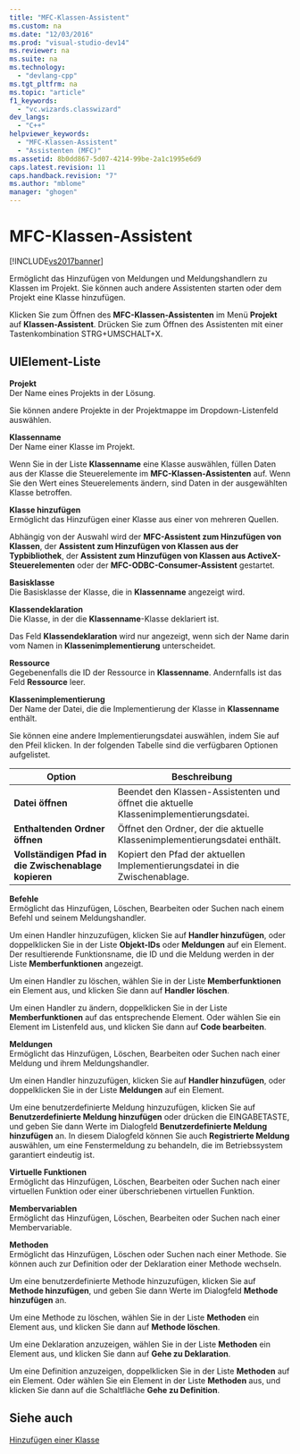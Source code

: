 ```yaml
---
title: "MFC-Klassen-Assistent"
ms.custom: na
ms.date: "12/03/2016"
ms.prod: "visual-studio-dev14"
ms.reviewer: na
ms.suite: na
ms.technology: 
  - "devlang-cpp"
ms.tgt_pltfrm: na
ms.topic: "article"
f1_keywords: 
  - "vc.wizards.classwizard"
dev_langs: 
  - "C++"
helpviewer_keywords: 
  - "MFC-Klassen-Assistent"
  - "Assistenten (MFC)"
ms.assetid: 8b0dd867-5d07-4214-99be-2a1c1995e6d9
caps.latest.revision: 11
caps.handback.revision: "7"
ms.author: "mblome"
manager: "ghogen"
---
```

# MFC-Klassen-Assistent
[!INCLUDE[vs2017banner](../../assembler/inline/includes/vs2017banner.md)]

Ermöglicht das Hinzufügen von Meldungen und Meldungshandlern zu Klassen im Projekt.  Sie können auch andere Assistenten starten oder dem Projekt eine Klasse hinzufügen.  
  
 Klicken Sie zum Öffnen des **MFC\-Klassen\-Assistenten** im Menü **Projekt** auf **Klassen\-Assistent**.  Drücken Sie zum Öffnen des Assistenten mit einer Tastenkombination STRG\+UMSCHALT\+X.  
  
## UIElement-Liste  
 **Projekt**  
 Der Name eines Projekts in der Lösung.  
  
 Sie können andere Projekte in der Projektmappe im Dropdown\-Listenfeld auswählen.  
  
 **Klassenname**  
 Der Name einer Klasse im Projekt.  
  
 Wenn Sie in der Liste **Klassenname** eine Klasse auswählen, füllen Daten aus der Klasse die Steuerelemente im **MFC\-Klassen\-Assistenten** auf.  Wenn Sie den Wert eines Steuerelements ändern, sind Daten in der ausgewählten Klasse betroffen.  
  
 **Klasse hinzufügen**  
 Ermöglicht das Hinzufügen einer Klasse aus einer von mehreren Quellen.  
  
 Abhängig von der Auswahl wird der **MFC\-Assistent zum Hinzufügen von Klassen**, der **Assistent zum Hinzufügen von Klassen aus der Typbibliothek**, der **Assistent zum Hinzufügen von Klassen aus ActiveX\-Steuerelementen** oder der **MFC\-ODBC\-Consumer\-Assistent** gestartet.  
  
 **Basisklasse**  
 Die Basisklasse der Klasse, die in **Klassenname** angezeigt wird.  
  
 **Klassendeklaration**  
 Die Klasse, in der die **Klassenname**\-Klasse deklariert ist.  
  
 Das Feld **Klassendeklaration** wird nur angezeigt, wenn sich der Name darin vom Namen in **Klassenimplementierung** unterscheidet.  
  
 **Ressource**  
 Gegebenenfalls die ID der Ressource in **Klassenname**.  Andernfalls ist das Feld **Ressource** leer.  
  
 **Klassenimplementierung**  
 Der Name der Datei, die die Implementierung der Klasse in **Klassenname** enthält.  
  
 Sie können eine andere Implementierungsdatei auswählen, indem Sie auf den Pfeil klicken.  In der folgenden Tabelle sind die verfügbaren Optionen aufgelistet.  
  
|Option|**Beschreibung**|  
|------------|----------------------|  
|**Datei öffnen**|Beendet den Klassen\-Assistenten und öffnet die aktuelle Klassenimplementierungsdatei.|  
|**Enthaltenden Ordner öffnen**|Öffnet den Ordner, der die aktuelle Klassenimplementierungsdatei enthält.|  
|**Vollständigen Pfad in die Zwischenablage kopieren**|Kopiert den Pfad der aktuellen Implementierungsdatei in die Zwischenablage.|  
  
 **Befehle**  
 Ermöglicht das Hinzufügen, Löschen, Bearbeiten oder Suchen nach einem Befehl und seinem Meldungshandler.  
  
 Um einen Handler hinzuzufügen, klicken Sie auf **Handler hinzufügen**, oder doppelklicken Sie in der Liste **Objekt\-IDs** oder **Meldungen** auf ein Element.  Der resultierende Funktionsname, die ID und die Meldung werden in der Liste **Memberfunktionen** angezeigt.  
  
 Um einen Handler zu löschen, wählen Sie in der Liste **Memberfunktionen** ein Element aus, und klicken Sie dann auf **Handler löschen**.  
  
 Um einen Handler zu ändern, doppelklicken Sie in der Liste **Memberfunktionen** auf das entsprechende Element.  Oder wählen Sie ein Element im Listenfeld aus, und klicken Sie dann auf **Code bearbeiten**.  
  
 **Meldungen**  
 Ermöglicht das Hinzufügen, Löschen, Bearbeiten oder Suchen nach einer Meldung und ihrem Meldungshandler.  
  
 Um einen Handler hinzuzufügen, klicken Sie auf **Handler hinzufügen**, oder doppelklicken Sie in der Liste **Meldungen** auf ein Element.  
  
 Um eine benutzerdefinierte Meldung hinzuzufügen, klicken Sie auf **Benutzerdefinierte Meldung hinzufügen** oder drücken die EINGABETASTE, und geben Sie dann Werte im Dialogfeld **Benutzerdefinierte Meldung hinzufügen** an.  In diesem Dialogfeld können Sie auch **Registrierte Meldung** auswählen, um eine Fenstermeldung zu behandeln, die im Betriebssystem garantiert eindeutig ist.  
  
 **Virtuelle Funktionen**  
 Ermöglicht das Hinzufügen, Löschen, Bearbeiten oder Suchen nach einer virtuellen Funktion oder einer überschriebenen virtuellen Funktion.  
  
 **Membervariablen**  
 Ermöglicht das Hinzufügen, Löschen, Bearbeiten oder Suchen nach einer Membervariable.  
  
 **Methoden**  
 Ermöglicht das Hinzufügen, Löschen oder Suchen nach einer Methode. Sie können auch zur Definition oder der Deklaration einer Methode wechseln.  
  
 Um eine benutzerdefinierte Methode hinzuzufügen, klicken Sie auf **Methode hinzufügen**, und geben Sie dann Werte im Dialogfeld **Methode hinzufügen** an.  
  
 Um eine Methode zu löschen, wählen Sie in der Liste **Methoden** ein Element aus, und klicken Sie dann auf **Methode löschen**.  
  
 Um eine Deklaration anzuzeigen, wählen Sie in der Liste **Methoden** ein Element aus, und klicken Sie dann auf **Gehe zu Deklaration**.  
  
 Um eine Definition anzuzeigen, doppelklicken Sie in der Liste **Methoden** auf ein Element.  Oder wählen Sie ein Element in der Liste **Methoden** aus, und klicken Sie dann auf die Schaltfläche **Gehe zu Definition**.  
  
## Siehe auch  
 [Hinzufügen einer Klasse](../../ide/adding-a-class-visual-cpp.md)